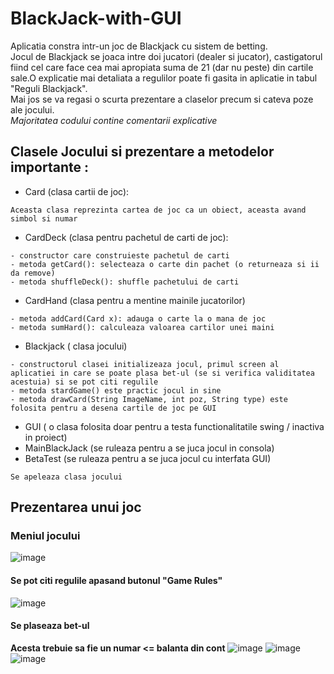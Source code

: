 # BlackJack-with-GUI
Aplicatia constra intr-un joc de Blackjack cu sistem de betting.\
Jocul de Blackjack se joaca intre doi jucatori (dealer si jucator), castigatorul fiind cel care face cea mai apropiata suma de 21 (dar nu peste) din cartile sale.O explicatie mai detaliata a regulilor poate fi gasita in aplicatie in tabul "Reguli Blackjack".\
Mai jos se va regasi o scurta prezentare a claselor precum si cateva poze ale jocului.\
_Majoritatea codului contine comentarii explicative_

## Clasele Jocului si prezentare a metodelor importante :
 - Card (clasa cartii de joc):
 ```
 Aceasta clasa reprezinta cartea de joc ca un obiect, aceasta avand simbol si numar
 ```
 - CardDeck (clasa pentru pachetul de carti de joc):
 ```
- constructor care construieste pachetul de carti
- metoda getCard(): selecteaza o carte din pachet (o returneaza si ii da remove)
- metoda shuffleDeck(): shuffle pachetului de carti
 ```
 - CardHand (clasa pentru a mentine mainile jucatorilor)
 ```
 - metoda addCard(Card x): adauga o carte la o mana de joc
 - metoda sumHard(): calculeaza valoarea cartilor unei maini
 ```
 - Blackjack ( clasa jocului)
 ```
 - constructorul clasei initializeaza jocul, primul screen al aplicatiei in care se poate plasa bet-ul (se si verifica validitatea acestuia) si se pot citi regulile
 - metoda stardGame() este practic jocul in sine
 - metoda drawCard(String ImageName, int poz, String type) este folosita pentru a desena cartile de joc pe GUI
 ```
 - GUI ( o clasa folosita doar pentru a testa functionalitatile swing / inactiva in proiect)
 - MainBlackJack (se ruleaza pentru a se juca jocul in consola)
 - BetaTest (se ruleaza pentru a se juca jocul cu interfata GUI)
  ```
  Se apeleaza clasa jocului
 ```
## Prezentarea unui joc
### Meniul jocului
![image](https://user-images.githubusercontent.com/61537857/123121744-16ccf300-d44e-11eb-8153-ed28a4790f0c.png)

#### Se pot citi regulile apasand butonul "Game Rules"
![image](https://user-images.githubusercontent.com/61537857/123121639-00bf3280-d44e-11eb-96d5-9f5282964110.png)

#### Se plaseaza bet-ul
**Acesta trebuie sa fie un numar <= balanta din cont**
![image](https://user-images.githubusercontent.com/61537857/123121313-bdfd5a80-d44d-11eb-8a6f-6fc0b03ec87a.png)
![image](https://user-images.githubusercontent.com/61537857/123121396-cc4b7680-d44d-11eb-8acb-931df7155a75.png)
![image](https://user-images.githubusercontent.com/61537857/123121452-d8373880-d44d-11eb-80bf-5ea98fdc655a.png)



